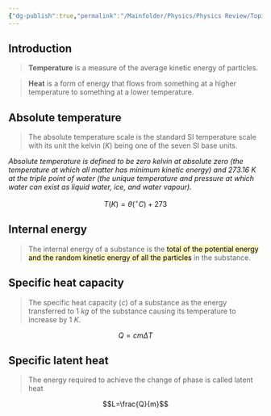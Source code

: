 ```yaml
---
{"dg-publish":true,"permalink":"/Mainfolder/Physics/Physics Review/Topics/Temperature and energy changes/"}
---
```


## Introduction
>**Temperature** is a measure of the average kinetic energy of particles.

>**Heat** is a form of energy that flows from something at a higher temperature to something at a lower temperature.

## Absolute temperature
>The absolute temperature scale is the standard SI temperature scale with its unit the kelvin ($K$) being one of the seven SI base units. 

*Absolute temperature is defined to be zero kelvin at absolute zero (the temperature at which all matter has minimum kinetic energy) and 273.16 K at the triple point of water (the unique temperature and pressure at which water can exist as liquid water, ice, and water vapour).* 

$$T(K)=\theta(^{\circ}C)+273$$
## Internal energy
> The internal energy of a substance is the <mark style="background: #FFF3A3A6;">total of the potential energy and the random kinetic energy of all the particles</mark> in the substance.

## Specific heat capacity
>The specific heat capacity ($c$) of a substance as the energy transferred to 1 $kg$ of the substance causing its temperature to increase by 1 $K$.

$$Q=cm\Delta T$$
## Specific latent heat
>The energy required to achieve the change of phase is called latent heat

$$L=\frac{Q}{m}$$
